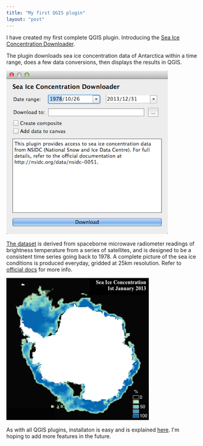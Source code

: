 ```yaml
---
title: "My first QGIS plugin"
layout: "post"
---
```


I have created my first complete QGIS plugin. Introducing the [Sea Ice Concentration Downloader](http://seaicedata.remotesensing.io).

The plugin downloads sea ice concentration data of Antarctica within a time range, does a few data conversions, then displays the results in QGIS. 

![Downloader interface](/assets/posts/interface.png)

[The dataset](http://nsidc.org/data/nsidc-0051) is derived from spaceborne microwave radiometer readings of brightness temperature from a series of satellites, and is designed to be a consistent time series going back to 1978. A complete picture of the sea ice conditions is produced everyday, gridded at 25km resolution. Refer to [official docs](http://nsidc.org/data/nsidc-0051) for more info.

![Sea ice concentration January 2013](/assets/posts/sea_ice_map.png)

As with all QGIS plugins, installaton is easy and is explained [here](http://seaicedata.remotesensing.io). I'm hoping to add more features in the future. 

